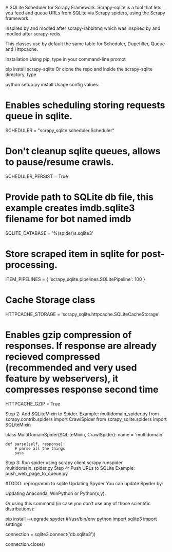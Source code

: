 A SQLite Scheduler for Scrapy Framework.
Scrapy-sqlite is a tool that lets you feed and queue URLs from SQLite via Scrapy spiders, using the Scrapy framework.

Inspired by and modled after scrapy-rabbitmq which was inspired by and modled after scrapy-redis.

This classes use by default the same table for Scheduler, Dupefilter, Queue and Httpcache.

Installation
Using pip, type in your command-line prompt

pip install scrapy-sqlite
Or clone the repo and inside the scrapy-sqlite directory, type

python setup.py install
Usage
config values:
# Enables scheduling storing requests queue in sqlite.
SCHEDULER = "scrapy_sqlite.scheduler.Scheduler"

# Don't cleanup sqlite queues, allows to pause/resume crawls.
SCHEDULER_PERSIST = True

# Provide path to SQLite db file, this example creates imdb.sqlite3 filename for bot named imdb
SQLITE_DATABASE = '%(spider)s.sqlite3'

# Store scraped item in sqlite for post-processing.
ITEM_PIPELINES = {
    'scrapy_sqlite.pipelines.SQLitePipeline': 100
}

# Cache Storage class 
HTTPCACHE_STORAGE = 'scrapy_sqlite.httpcache.SQLiteCacheStorage'

# Enables gzip compression of responses. If response are already recieved compressed (recommended and very used feature by webservers), it compresses response second time
HTTPCACHE_GZIP = True

Step 2: Add SQLiteMixin to Spider.
Example: multidomain_spider.py
from scrapy.contrib.spiders import CrawlSpider
from scrapy_sqlite.spiders import SQLiteMixin

class MultiDomainSpider(SQLiteMixin, CrawlSpider):
    name = 'multidomain'

    def parse(self, response):
        # parse all the things
        pass

Step 3: Run spider using scrapy client
scrapy runspider multidomain_spider.py
Step 4: Push URLs to SQLite
Example: push_web_page_to_queue.py 


#TODO: reprogramm to sqlite
Updating Spyder
You can update Spyder by:

Updating Anaconda, WinPython or Python(x,y).

Or using this command (in case you don’t use any of those scientific distributions):

pip install --upgrade spyder
#!/usr/bin/env python
import sqlite3
import settings

connection = sqlite3.connect('db.sqlite3'))

connection.close()
